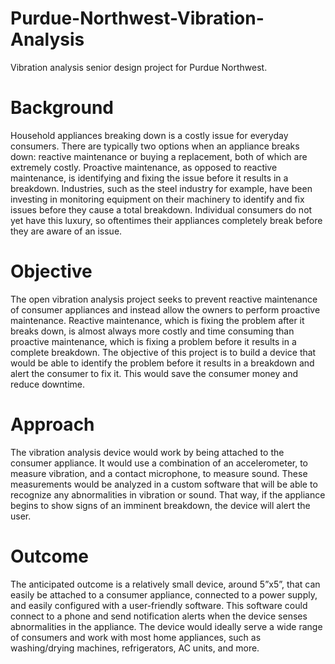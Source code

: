 # Purdue-Northwest-Vibration-Analysis
Vibration analysis senior design project for Purdue Northwest.

# Background
Household appliances breaking down is a costly issue for everyday consumers. 
There are typically two options when an appliance breaks down: reactive maintenance or buying a replacement, both of which are extremely costly. Proactive maintenance, as opposed to reactive maintenance, is identifying and fixing the issue before it results in a breakdown. Industries, such as the steel industry for example, have been investing in monitoring equipment on their machinery to identify and fix issues before they cause a total breakdown. Individual consumers do not yet have this luxury, so oftentimes their appliances completely break before they are aware of an issue.


# Objective
The open vibration analysis project seeks to prevent reactive maintenance of consumer appliances and instead allow the owners to perform proactive maintenance. Reactive maintenance, which is fixing the problem after it breaks down, is almost always more costly and time consuming than proactive maintenance, which is fixing a problem before it results in a complete breakdown. The objective of this project is to build a device that would be able to identify the problem before it results in a breakdown and alert the consumer to fix it. This would save the consumer money and reduce downtime. 

# Approach
The vibration analysis device would work by being attached to the consumer appliance.  It would use a combination of an accelerometer, to measure vibration, and a contact microphone, to measure sound. These measurements would be analyzed in a custom software that will be able to recognize any abnormalities in vibration or sound. That way, if the appliance begins to show signs of an imminent breakdown, the device will alert the user.


# Outcome
The anticipated outcome is a relatively small device, around 5”x5”, that can easily be attached to a consumer appliance, connected to a power supply, and easily configured with a user-friendly software. This software could connect to a phone and send notification alerts when the device senses abnormalities in the appliance. The device would ideally serve a wide range of consumers and work with most home appliances, such as washing/drying machines, refrigerators, AC units, and more.


